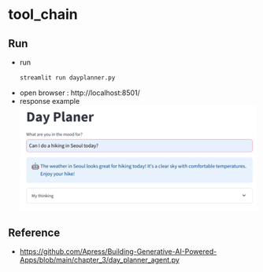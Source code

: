 # tool_chain

## Run

- run
    ```bash
    streamlit run dayplanner.py
    ```
- open browser : http://localhost:8501/
- response example
  ![Result](./screenshots/dayplanner-result.png)

## Reference

- https://github.com/Apress/Building-Generative-AI-Powered-Apps/blob/main/chapter_3/day_planner_agent.py
